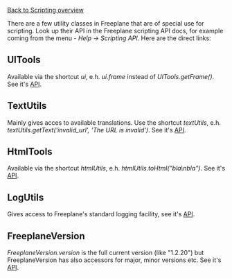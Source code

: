 [Back to Scripting overview](/#/scripting/Scripting ':ignore')


There are a few utility classes in Freeplane that are of special use for scripting. Look up their API in the Freeplane scripting API docs, for example coming from the menu - *Help -> Scripting API*. Here are the direct links:

## UITools
Available via the shortcut *ui*, e.h. *ui.frame* instead of *UITools.getFrame()*. See it's [API](http://www.freeplane.org/doc/api/org/freeplane/core/ui/components/UITools.html).

## TextUtils
Mainly gives acces to available translations. Use the shortcut *textUtils*, e.h. *textUtils.getText('invalid_url', 'The URL is invalid')*. See it's [API](http://www.freeplane.org/doc/api/org/freeplane/core/util/TextUtils.html).

## HtmlTools

Available via the shortcut *htmlUtils*, e.h. *htmlUtils.toHtml("bla\nbla")*. See it's [API](http://www.freeplane.org/doc/api/org/freeplane/core/util/HtmlUtils.html).

## LogUtils

Gives access to Freeplane's standard logging facility, see it's [API](http://www.freeplane.org/doc/api/org/freeplane/core/util/LogUtils.html).

## FreeplaneVersion

*FreeplaneVersion.version* is the full current version (like "1.2.20") but FreeplaneVersion has also accessors for major, minor versions etc. See it's [API](http://www.freeplane.org/doc/api/org/freeplane/core/util/FreeplaneVersion.html).

<!-- ({Category:Script}) -->

